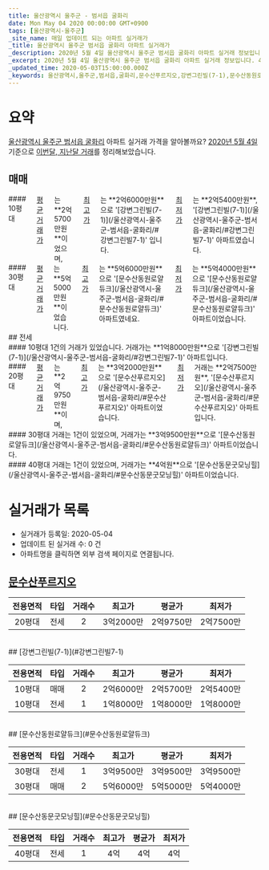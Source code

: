 ```yaml
---
title: 울산광역시 울주군 - 범서읍 굴화리
date: Mon May 04 2020 00:00:00 GMT+0900
tags: [울산광역시-울주군]
_site_name: 매일 업데이트 되는 아파트 실거래가
_title: 울산광역시 울주군 범서읍 굴화리 아파트 실거래가
_description: 2020년 5월 4일 울산광역시 울주군 범서읍 굴화리 아파트 실거래 정보입니다. 4건 아파트 정보가 있습니다.
_excerpt: 2020년 5월 4일 울산광역시 울주군 범서읍 굴화리 아파트 실거래 정보입니다. 4건 아파트 정보가 있습니다.
_updated_time: 2020-05-03T15:00:00.000Z
_keywords: 울산광역시,울주군,범서읍,굴화리,문수산푸르지오,강변그린빌(7-1),문수산동원로얄듀크,문수산동문굿모닝힐
---
```





# 요약
<ins>울산광역시 울주군 범서읍 굴화리</ins> 아파트 실거래 가격을 알아볼까요? <ins>2020년 5월 4일</ins> 기준으로 <ins>이번달, 지난달 거래</ins>를 정리해보았습니다.

## 매매
<div class="container">
<div class="six columns" markdown="1">
#### 10평대
<ins>평균 거래가</ins>는 **2억5700만원**이었으며, <ins>최고가</ins>는 **2억6000만원**으로 '[강변그린빌(7-1)](/울산광역시-울주군-범서읍-굴화리/#강변그린빌7-1)' 입니다. <ins>최저가</ins>는 **2억5400만원**, '[강변그린빌(7-1)](/울산광역시-울주군-범서읍-굴화리/#강변그린빌7-1)' 아파트였습니다.
</div>
<div class="six columns" markdown="1">
#### 30평대
<ins>평균 거래가</ins>는 **5억5000만원**이었습니다. <ins>최고가</ins>는 **5억6000만원**으로 '[문수산동원로얄듀크](/울산광역시-울주군-범서읍-굴화리/#문수산동원로얄듀크)' 아파트였네요. <ins>최저가</ins>는 **5억4000만원**으로 '[문수산동원로얄듀크](/울산광역시-울주군-범서읍-굴화리/#문수산동원로얄듀크)' 아파트이었습니다.
</div>
</div>
## 전세
<div class="container">
<div class="six columns" markdown="1">
#### 10평대
1건의 거래가 있었습니다. 거래가는 **1억8000만원**으로 '[강변그린빌(7-1)](/울산광역시-울주군-범서읍-굴화리/#강변그린빌7-1)' 아파트입니다.
</div>
<div class="six columns" markdown="1">
#### 20평대
<ins>평균 거래가</ins>는 **2억9750만원**이며, <ins>최고가</ins>는 **3억2000만원**으로 '[문수산푸르지오](/울산광역시-울주군-범서읍-굴화리/#문수산푸르지오)' 아파트이었습니다. <ins>최저가</ins> 거래는 **2억7500만원**, '[문수산푸르지오](/울산광역시-울주군-범서읍-굴화리/#문수산푸르지오)' 아파트입니다.
</div>
</div>
<div class="container">
<div class="six columns" markdown="1">
#### 30평대
거래는 1건이 있었으며, 거래가는 **3억9500만원**으로 '[문수산동원로얄듀크](/울산광역시-울주군-범서읍-굴화리/#문수산동원로얄듀크)' 아파트이었습니다.
</div>
<div class="six columns" markdown="1">
#### 40평대
거래는 1건이 있었으며, 거래가는 **4억원**으로 '[문수산동문굿모닝힐](/울산광역시-울주군-범서읍-굴화리/#문수산동문굿모닝힐)' 아파트이었습니다.
</div>
</div>



# 실거래가 목록
- 실거래가 등록일: 2020-05-04
- 업데이트 된 실거래 수: 0 건
- 아파트명을 클릭하면 외부 검색 페이지로 연결됩니다.

## [문수산푸르지오](#문수산푸르지오)

|전용면적|타입|거래수|최고가|평균가|최저가|
|:---:|:---:|:---:|:---:|:---:|:---:|
|20평대|<span class="deal-type-2">전세</span>|2|3억2000만|2억9750만|2억7500만|

<br/>
## [강변그린빌(7-1)](#강변그린빌7-1)

|전용면적|타입|거래수|최고가|평균가|최저가|
|:---:|:---:|:---:|:---:|:---:|:---:|
|10평대|<span class="deal-type-1">매매</span>|2|2억6000만|2억5700만|2억5400만|
|10평대|<span class="deal-type-2">전세</span>|1|1억8000만|1억8000만|1억8000만|

<br/>
## [문수산동원로얄듀크](#문수산동원로얄듀크)

|전용면적|타입|거래수|최고가|평균가|최저가|
|:---:|:---:|:---:|:---:|:---:|:---:|
|30평대|<span class="deal-type-2">전세</span>|1|3억9500만|3억9500만|3억9500만|
|30평대|<span class="deal-type-1">매매</span>|2|5억6000만|5억5000만|5억4000만|

<br/>
## [문수산동문굿모닝힐](#문수산동문굿모닝힐)

|전용면적|타입|거래수|최고가|평균가|최저가|
|:---:|:---:|:---:|:---:|:---:|:---:|
|40평대|<span class="deal-type-2">전세</span>|1|4억|4억|4억|

<br/>



